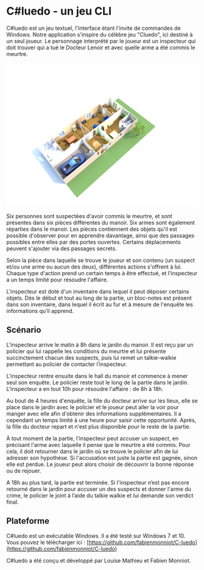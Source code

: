 # C#luedo - un jeu CLI

C#luedo est un jeu textuel, l'interface étant l'invite de commandes de Windows.
Notre application s'inspire du célèbre jeu "Cluedo", ici destiné à un seul joueur. Le personnage interprété par le joueur est un inspecteur qui doit trouver qui a tué le Docteur Lenoir et avec quelle arme a été commis le meurtre.

![Visualisation 3D du manoir](manoir.png)

Six personnes sont suspectées d'avoir commis le meurtre, et sont présentes dans six pièces différentes du manoir. Six armes sont également réparties dans le manoir. Les pièces contiennent des objets qu'il est possible d'observer pour en apprendre davantage, ainsi que des passages possibles entre elles par des portes ouvertes. Certains déplacements peuvent s'ajouter via des passages secrets.

Selon la pièce dans laquelle se trouve le joueur et son contenu (un suspect et/ou une arme ou aucun des deux), différentes actions s'offrent à lui. Chaque type d'action prend un certain temps à être effectué, et l’inspecteur a un temps limité pour résoudre l'affaire.

L'inspecteur est doté d'un inventaire dans lequel il peut déposer certains objets. Dès le début et tout au long de la partie, un bloc-notes est présent dans son inventaire, dans lequel il écrit au fur et à mesure de l'enquête les informations qu’il apprend.

## Scénario

L'inspecteur arrive le matin à 8h dans le jardin du manoir. Il est reçu par un policier qui lui rappelle les conditions du meurtre et lui présente succinctement chacun des suspects, puis lui remet un talkie-walkie permettant au policier de contacter l’inspecteur.

L'inspecteur rentre ensuite dans le hall du manoir et commence à mener seul son enquête. Le policier reste tout le long de la partie dans le jardin. L'inspecteur a en tout 10h pour résoudre l'affaire : de 8h à 18h.

Au bout de 4 heures d'enquête, la fille du docteur arrive sur les lieux, elle se place dans le jardin avec le policier et le joueur peut aller la voir pour manger avec elle afin d'obtenir des informations supplémentaires. Il a cependant un temps limité à une heure pour saisir cette opportunité. Après, la fille du docteur repart et n'est plus disponible pour le reste de la partie.

À tout moment de la partie, l'inspecteur peut accuser un suspect, en précisant l'arme avec laquelle il pense que le meurtre a été commis. Pour cela, il doit retourner dans le jardin où se trouve le policier afin de lui adresser son hypothèse. 
Si l'accusation est juste la partie est gagnée, sinon elle est perdue. Le joueur peut alors choisir de découvrir la bonne réponse ou de rejouer.

A 18h au plus tard, la partie est terminée. Si l'inspecteur n’est pas encore retourné dans le jardin pour accuser un des suspects et donner l'arme du crime, le policier le joint à l’aide du talkie walkie et lui demande son verdict final.

## Plateforme

C#luedo est un exécutable Windows. Il a été testé sur Windows 7 et 10.
Vous pouvez le télécharger ici : [https://github.com/fabienmonniot/C-luedo](https://github.com/fabienmonniot/C-luedo)

C#luedo a été conçu et développé par Louise Mathieu et Fabien Monniot.
